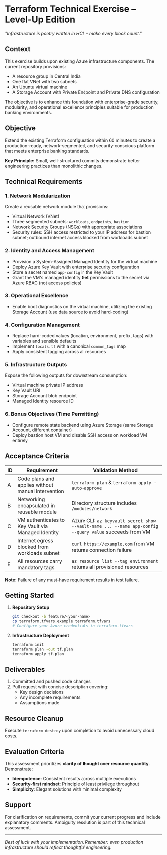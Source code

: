 # Terraform Technical Exercise – Level‑Up Edition

*"Infrastructure is poetry written in HCL – make every block count."*

## Context

This exercise builds upon existing Azure infrastructure components. The current repository provisions:

- A resource group in Central India
- One flat VNet with two subnets
- An Ubuntu virtual machine
- A Storage Account with Private Endpoint and Private DNS configuration

The objective is to enhance this foundation with enterprise-grade security, modularity, and operational excellence principles suitable for production banking environments.

## Objective

Extend the existing Terraform configuration within 60 minutes to create a production-ready, network-segmented, and security-conscious platform that meets enterprise banking standards.

**Key Principle:** Small, well-structured commits demonstrate better engineering practices than monolithic changes.

## Technical Requirements

### 1. Network Modularization
Create a reusable network module that provisions:
- Virtual Network (VNet)
- Three segmented subnets: `workloads`, `endpoints`, `bastion`
- Network Security Groups (NSGs) with appropriate associations
- Security rules: SSH access restricted to your IP address for bastion subnet; outbound internet access blocked from workloads subnet

### 2. Identity and Access Management
- Provision a System-Assigned Managed Identity for the virtual machine
- Deploy Azure Key Vault with enterprise security configuration
- Store a secret named `app-config` in the Key Vault
- Grant the VM's managed identity **Get** permissions to the secret via Azure RBAC (not access policies)

### 3. Operational Excellence
- Enable boot diagnostics on the virtual machine, utilizing the existing Storage Account (use data source to avoid hard-coding)

### 4. Configuration Management
- Replace hard-coded values (location, environment, prefix, tags) with variables and sensible defaults
- Implement `locals.tf` with a canonical `common_tags` map
- Apply consistent tagging across all resources

### 5. Infrastructure Outputs
Expose the following outputs for downstream consumption:
- Virtual machine private IP address
- Key Vault URI
- Storage Account blob endpoint
- Managed Identity resource ID

### 6. Bonus Objectives (Time Permitting)
- Configure remote state backend using Azure Storage (same Storage Account, different container)
- Deploy bastion host VM and disable SSH access on workload VM entirely

## Acceptance Criteria

| ID | Requirement | Validation Method |
|----|-------------|-------------------|
| A | Code plans and applies without manual intervention | `terraform plan` & `terraform apply -auto-approve` |
| B | Networking encapsulated in reusable module | Directory structure includes `/modules/network` |
| C | VM authenticates to Key Vault via Managed Identity | Azure CLI: `az keyvault secret show --vault-name ... --name app-config --query value` succeeds from VM |
| D | Internet egress blocked from workloads subnet | `curl https://example.com` from VM returns connection failure |
| E | All resources carry mandatory tags | `az resource list --tag environment` returns all provisioned resources |

**Note:** Failure of any must-have requirement results in test failure.

## Getting Started

1. **Repository Setup**
   ```bash
   git checkout -b feature/<your-name>
   cp terraform.tfvars.example terraform.tfvars
   # Configure your Azure credentials in terraform.tfvars
   ```

2. **Infrastructure Deployment**
   ```bash
   terraform init
   terraform plan -out tf.plan
   terraform apply tf.plan
   ```

## Deliverables

1. Committed and pushed code changes
2. Pull request with concise description covering:
   - Key design decisions
   - Any incomplete requirements
   - Assumptions made

## Resource Cleanup

Execute `terraform destroy` upon completion to avoid unnecessary cloud costs.

## Evaluation Criteria

This assessment prioritizes **clarity of thought over resource quantity**. Demonstrate:

- **Idempotence**: Consistent results across multiple executions
- **Security-first mindset**: Principle of least privilege throughout
- **Simplicity**: Elegant solutions with minimal complexity

## Support

For clarification on requirements, commit your current progress and include explanatory comments. Ambiguity resolution is part of this technical assessment.

---

*Best of luck with your implementation. Remember: even production infrastructure should reflect thoughtful engineering.*
